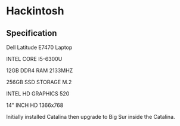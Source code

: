 # Hackintosh

## Specification

Dell Latitude E7470 Laptop

INTEL CORE I5-6300U

12GB DDR4 RAM 2133MHZ

256GB SSD STORAGE M.2

INTEL HD GRAPHICS 520

14" INCH HD 1366x768



Initially installed Catalina then upgrade to Big Sur inside the Catalina.

